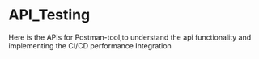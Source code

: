 # API_Testing
Here is the APIs for Postman-tool,to understand the api functionality and implementing the CI/CD performance Integration  
